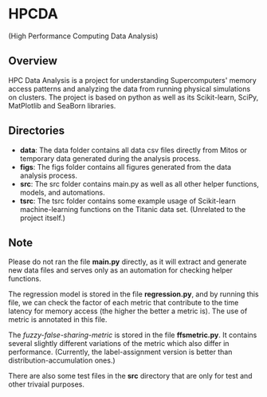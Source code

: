 # HPCDA
(High Performance Computing Data Analysis)

Overview
--------------
HPC Data Analysis is a project for understanding Supercomputers' memory access patterns and analyzing the data from running physical simulations on clusters. The project is based on python as well as its Scikit-learn, SciPy, MatPlotlib and SeaBorn libraries.

Directories
--------------
- **data**: The data folder contains all data csv files directly from Mitos or temporary data generated during the analysis process.
- **figs**: The figs folder contains all figures generated from the data analysis process.
- **src**: The src folder contains main.py as well as all other helper functions, models, and automations.
- **tsrc**: The tsrc folder contains some example usage of Scikit-learn machine-learning functions on the Titanic data set. (Unrelated to the project itself.)

Note
--------------
Please do not ran the file **main.py** directly, as it will extract and generate new data files and serves only as an automation for checking helper functions.

The regression model is stored in the file **regression.py**, and by running this file, we can check the factor of each metric that
contribute to the time latency for memory access (the higher the better a metric is). The use of metric is annotated in this file.

The *fuzzy-false-sharing-metric* is stored in the file **ffsmetric.py**. It contains several slightly different variations of the metric which also differ in performance. (Currently, the label-assignment version is better than distribution-accumulation ones.)

There are also some test files in the **src** directory that are only for test and other trivaial purposes.

